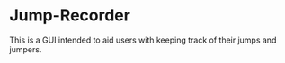 # Jump-Recorder

This is a GUI intended to aid users with keeping track of their jumps and jumpers.

